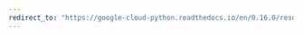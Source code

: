```yaml
---
redirect_to: "https://google-cloud-python.readthedocs.io/en/0.16.0/resource-manager-api.html"
---
```

